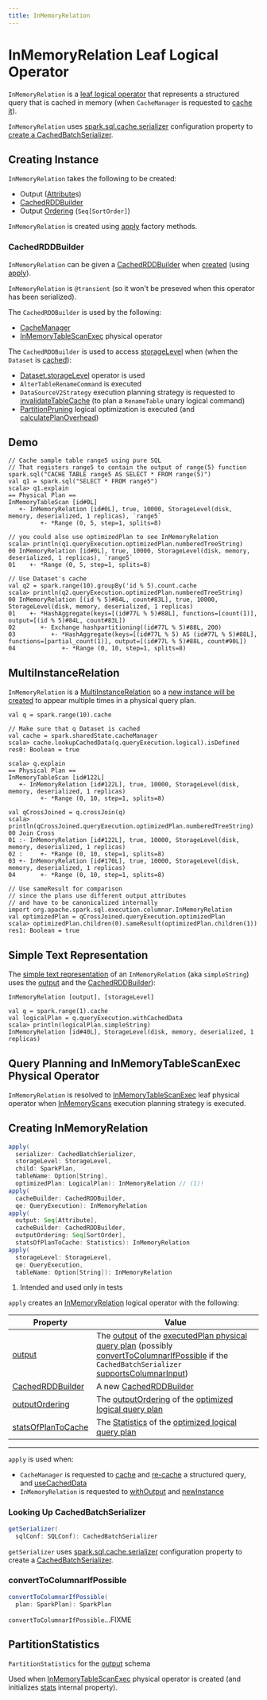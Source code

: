 ```yaml
---
title: InMemoryRelation
---
```


# InMemoryRelation Leaf Logical Operator

`InMemoryRelation` is a [leaf logical operator](LeafNode.md) that represents a structured query that is cached in memory (when `CacheManager` is requested to [cache it](../CacheManager.md#cacheQuery)).

`InMemoryRelation` uses [spark.sql.cache.serializer](../configuration-properties.md#spark.sql.cache.serializer) configuration property to [create a CachedBatchSerializer](#getSerializer).

## Creating Instance

`InMemoryRelation` takes the following to be created:

* <span id="output"> Output ([Attribute](../expressions/Attribute.md)s)
* [CachedRDDBuilder](#cacheBuilder)
* <span id="outputOrdering"> Output [Ordering](../expressions/SortOrder.md) (`Seq[SortOrder]`)

`InMemoryRelation` is created using [apply](#apply) factory methods.

### <span id="cacheBuilder"> CachedRDDBuilder

`InMemoryRelation` can be given a [CachedRDDBuilder](../cache-serialization/CachedRDDBuilder.md) when [created](#creating-instance) (using [apply](#apply)).

`InMemoryRelation` is `@transient` (so it won't be preseved when this operator has been serialized).

The `CachedRDDBuilder` is used by the following:

* [CacheManager](../CacheManager.md)
* [InMemoryTableScanExec](../physical-operators/InMemoryTableScanExec.md) physical operator

The `CachedRDDBuilder` is used to access [storageLevel](../cache-serialization/CachedRDDBuilder.md#storageLevel) when (when the `Dataset` is [cached](../CacheManager.md#lookupCachedData)):

* [Dataset.storageLevel](../Dataset.md#storageLevel) operator is used
* `AlterTableRenameCommand` is executed
* `DataSourceV2Strategy` execution planning strategy is requested to [invalidateTableCache](../execution-planning-strategies/DataSourceV2Strategy.md#invalidateTableCache) (to plan a `RenameTable` unary logical command)
* [PartitionPruning](../logical-optimizations/PartitionPruning.md) logical optimization is executed (and [calculatePlanOverhead](../logical-optimizations/PartitionPruning.md#calculatePlanOverhead))

## Demo

```text
// Cache sample table range5 using pure SQL
// That registers range5 to contain the output of range(5) function
spark.sql("CACHE TABLE range5 AS SELECT * FROM range(5)")
val q1 = spark.sql("SELECT * FROM range5")
scala> q1.explain
== Physical Plan ==
InMemoryTableScan [id#0L]
   +- InMemoryRelation [id#0L], true, 10000, StorageLevel(disk, memory, deserialized, 1 replicas), `range5`
         +- *Range (0, 5, step=1, splits=8)

// you could also use optimizedPlan to see InMemoryRelation
scala> println(q1.queryExecution.optimizedPlan.numberedTreeString)
00 InMemoryRelation [id#0L], true, 10000, StorageLevel(disk, memory, deserialized, 1 replicas), `range5`
01    +- *Range (0, 5, step=1, splits=8)

// Use Dataset's cache
val q2 = spark.range(10).groupBy('id % 5).count.cache
scala> println(q2.queryExecution.optimizedPlan.numberedTreeString)
00 InMemoryRelation [(id % 5)#84L, count#83L], true, 10000, StorageLevel(disk, memory, deserialized, 1 replicas)
01    +- *HashAggregate(keys=[(id#77L % 5)#88L], functions=[count(1)], output=[(id % 5)#84L, count#83L])
02       +- Exchange hashpartitioning((id#77L % 5)#88L, 200)
03          +- *HashAggregate(keys=[(id#77L % 5) AS (id#77L % 5)#88L], functions=[partial_count(1)], output=[(id#77L % 5)#88L, count#90L])
04             +- *Range (0, 10, step=1, splits=8)
```

## MultiInstanceRelation

`InMemoryRelation` is a [MultiInstanceRelation](MultiInstanceRelation.md) so a [new instance will be created](#newInstance) to appear multiple times in a physical query plan.

```text
val q = spark.range(10).cache

// Make sure that q Dataset is cached
val cache = spark.sharedState.cacheManager
scala> cache.lookupCachedData(q.queryExecution.logical).isDefined
res0: Boolean = true

scala> q.explain
== Physical Plan ==
InMemoryTableScan [id#122L]
   +- InMemoryRelation [id#122L], true, 10000, StorageLevel(disk, memory, deserialized, 1 replicas)
         +- *Range (0, 10, step=1, splits=8)

val qCrossJoined = q.crossJoin(q)
scala> println(qCrossJoined.queryExecution.optimizedPlan.numberedTreeString)
00 Join Cross
01 :- InMemoryRelation [id#122L], true, 10000, StorageLevel(disk, memory, deserialized, 1 replicas)
02 :     +- *Range (0, 10, step=1, splits=8)
03 +- InMemoryRelation [id#170L], true, 10000, StorageLevel(disk, memory, deserialized, 1 replicas)
04       +- *Range (0, 10, step=1, splits=8)

// Use sameResult for comparison
// since the plans use different output attributes
// and have to be canonicalized internally
import org.apache.spark.sql.execution.columnar.InMemoryRelation
val optimizedPlan = qCrossJoined.queryExecution.optimizedPlan
scala> optimizedPlan.children(0).sameResult(optimizedPlan.children(1))
res1: Boolean = true
```

## <span id="simpleString"> Simple Text Representation

The [simple text representation](../catalyst/QueryPlan.md#simpleString) of an `InMemoryRelation` (aka `simpleString`) uses the [output](#output) and the [CachedRDDBuilder](#cacheBuilder)):

```text
InMemoryRelation [output], [storageLevel]
```

```text
val q = spark.range(1).cache
val logicalPlan = q.queryExecution.withCachedData
scala> println(logicalPlan.simpleString)
InMemoryRelation [id#40L], StorageLevel(disk, memory, deserialized, 1 replicas)
```

## Query Planning and InMemoryTableScanExec Physical Operator

`InMemoryRelation` is resolved to [InMemoryTableScanExec](../physical-operators/InMemoryTableScanExec.md) leaf physical operator when [InMemoryScans](../execution-planning-strategies/InMemoryScans.md) execution planning strategy is executed.

## <span id="apply"> Creating InMemoryRelation

```scala
apply(
  serializer: CachedBatchSerializer,
  storageLevel: StorageLevel,
  child: SparkPlan,
  tableName: Option[String],
  optimizedPlan: LogicalPlan): InMemoryRelation // (1)!
apply(
  cacheBuilder: CachedRDDBuilder,
  qe: QueryExecution): InMemoryRelation
apply(
  output: Seq[Attribute],
  cacheBuilder: CachedRDDBuilder,
  outputOrdering: Seq[SortOrder],
  statsOfPlanToCache: Statistics): InMemoryRelation
apply(
  storageLevel: StorageLevel,
  qe: QueryExecution,
  tableName: Option[String]): InMemoryRelation
```

1. Intended and used only in tests

`apply` creates an [InMemoryRelation](#creating-instance) logical operator with the following:

Property | Value
---------|------
 [output](#output) | The [output](../catalyst/QueryPlan.md#output) of the [executedPlan physical query plan](../QueryExecution.md#executedPlan) (possibly [convertToColumnarIfPossible](#convertToColumnarIfPossible) if the `CachedBatchSerializer` [supportsColumnarInput](#supportsColumnarInput))
 [CachedRDDBuilder](#cacheBuilder) | A new [CachedRDDBuilder](../cache-serialization/CachedRDDBuilder.md)
 [outputOrdering](#outputOrdering) | The [outputOrdering](../catalyst/QueryPlan.md#outputOrdering) of the [optimized logical query plan](../QueryExecution.md#optimizedPlan)
 [statsOfPlanToCache](#statsOfPlanToCache) | The [Statistics](../cost-based-optimization/LogicalPlanStats.md#statsOfPlanToCache) of the [optimized logical query plan](../QueryExecution.md#optimizedPlan)

---

`apply` is used when:

* `CacheManager` is requested to [cache](../CacheManager.md#cacheQuery) and [re-cache](../CacheManager.md#recacheByCondition) a structured query, and [useCachedData](../CacheManager.md#useCachedData)
* `InMemoryRelation` is requested to [withOutput](#withOutput) and [newInstance](#newInstance)

### <span id="getSerializer"> Looking Up CachedBatchSerializer

```scala
getSerializer(
  sqlConf: SQLConf): CachedBatchSerializer
```

`getSerializer` uses [spark.sql.cache.serializer](../configuration-properties.md#spark.sql.cache.serializer) configuration property to create a [CachedBatchSerializer](../cache-serialization/CachedBatchSerializer.md).

### <span id="convertToColumnarIfPossible"> convertToColumnarIfPossible

```scala
convertToColumnarIfPossible(
  plan: SparkPlan): SparkPlan
```

`convertToColumnarIfPossible`...FIXME

## <span id="partitionStatistics"> PartitionStatistics

`PartitionStatistics` for the [output](#output) schema

Used when [InMemoryTableScanExec](../physical-operators/InMemoryTableScanExec.md) physical operator is created (and initializes [stats](../physical-operators/InMemoryTableScanExec.md#stats) internal property).
